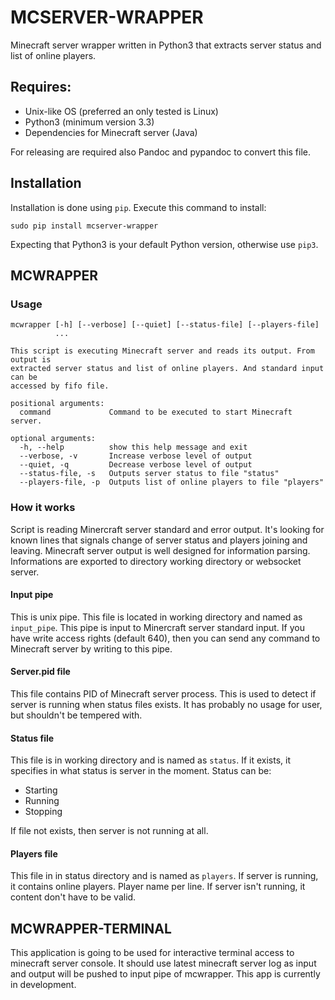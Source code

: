 MCSERVER-WRAPPER
================
Minecraft server wrapper written in Python3 that extracts server status and list
of online players.

Requires:
-----------------
* Unix-like OS (preferred an only tested is Linux)
* Python3 (minimum version 3.3)
* Dependencies for Minecraft server (Java)

For releasing are required also Pandoc and pypandoc to convert this file.

Installation
------------
Installation is done using `pip`. Execute this command to install:
```
sudo pip install mcserver-wrapper
```
Expecting that Python3 is your default Python version, otherwise use `pip3`.

MCWRAPPER
---------
### Usage
```
mcwrapper [-h] [--verbose] [--quiet] [--status-file] [--players-file]
          ...

This script is executing Minecraft server and reads its output. From output is
extracted server status and list of online players. And standard input can be
accessed by fifo file.

positional arguments:
  command             Command to be executed to start Minecraft server.

optional arguments:
  -h, --help          show this help message and exit
  --verbose, -v       Increase verbose level of output
  --quiet, -q         Decrease verbose level of output
  --status-file, -s   Outputs server status to file "status"
  --players-file, -p  Outputs list of online players to file "players"
```

### How it works
Script is reading Minercraft server standard and error output. It's looking for
known lines that signals change of server status and players joining and leaving.
Minecraft server output is well designed for information parsing. Informations are
exported to directory working directory or websocket server.

#### Input pipe
This is unix pipe. This file is located in working directory and named as
`input_pipe`.  This pipe is input to Minercraft server standard input. If you have
write access rights (default 640), then you can send any command to Minecraft
server by writing to this pipe.

#### Server.pid file
This file contains PID of Minecraft server process. This is used to detect if
server is running when status files exists. It has probably no usage for user, but
shouldn't be tempered with.

#### Status file
This file is in working directory and is named as `status`. If it exists, it
specifies in what status is server in the moment.
Status can be:

* Starting
* Running
* Stopping

If file not exists, then server is not running at all.

#### Players file
This file in in status directory and is named as `players`. If server is running,
it contains online players. Player name per line.  If server isn't running, it
content don't have to be valid.

MCWRAPPER-TERMINAL
------------------
This application is going to be used for interactive terminal access to minecraft
server console. It should use latest minecraft server log as input and output will
be pushed to input pipe of mcwrapper.  This app is currently in development.

